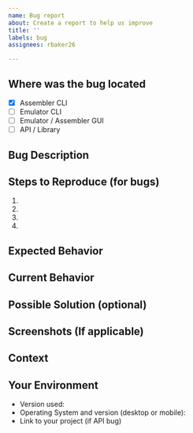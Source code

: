 ```yaml
---
name: Bug report
about: Create a report to help us improve
title: ''
labels: bug
assignees: rbaker26

---
```


## Where was the bug located
 - [x] Assembler CLI
 - [ ] Emulator CLI
 - [ ] Emulator / Assembler GUI
 - [ ] API  / Library

## Bug Description 
<!--- A clear and concise description of what the bug is -->

## Steps to Reproduce (for bugs)
<!--- Provide a link to a live example, or an unambiguous set of steps to -->
<!--- reproduce this bug. Include code to reproduce, if relevant -->
1.
2.
3.
4.

## Expected Behavior
<!--- If you're describing a bug, tell us what should happen -->
<!--- If you're suggesting a change/improvement, tell us how it should work -->

## Current Behavior
<!--- If describing a bug, tell us what happens instead of the expected behavior -->
<!--- If suggesting a change/improvement, explain the difference from current behavior -->

## Possible Solution (optional)
<!--- Not obligatory, but suggest a fix/reason for the bug, -->
<!--- or ideas how to implement the addition or change -->

## Screenshots (If applicable)
<!--- If applicable, add screenshots to help explain your problem. -->

## Context
<!--- How has this issue affected you? What are you trying to accomplish? -->
<!--- Providing context helps us come up with a solution that is most useful in the real world -->

## Your Environment
<!--- Include as many relevant details about the environment you experienced the bug in -->
* Version used:
* Operating System and version (desktop or mobile):
* Link to your project (if API bug)

